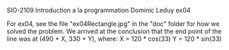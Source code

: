SIO-2109 Introduction a la programmation
Dominic Leduy
ex04

For ex04, see the file "ex04Rectangle.jpg" in the "doc" folder for how we solved the problem.
We arrived at the conclusion that the end point of the line was at (490 + X, 330 + Y), where:
X = 120 * cos(33)
Y = 120 * sin(33)
